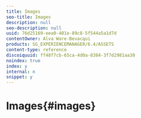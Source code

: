 ```yaml
---
title: Images
seo-title: Images
description: null
seo-description: null
uuid: 76d25169-eea0-401e-89c8-5f544a5a1d7d
contentOwner: Alva Ware-Bevacqui
products: SG_EXPERIENCEMANAGER/6.4/ASSETS
content-type: reference
discoiquuid: ff48f7cb-65ca-4d0a-8384-3f7d2981aa30
noindex: true
index: y
internal: n
snippet: y
---
```


# Images{#images}

<!--
Comment Type: remark
Last Modified By: Rick Brough (rbrough)
Last Modified Date: 2018-03-13T13:54:21.413-0400
<p>From Alva: Yes, there is a jira issue about images. I think I had planned to get it done for 6.4. I assigned the issue to you. Basically Cynthia had wanted to create a topic about images - she actually did the outline so it's fairly simple but of course completely up to you if you want to do it.<br /> <br /> I can't remember if I had a page in 6.3. I might've but I think I deleted it. (Can't remember offhand)</p>
-->

